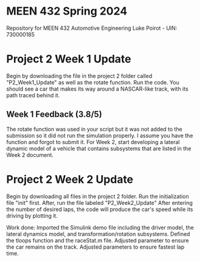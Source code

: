 # MEEN 432 Spring 2024
Repository for MEEN 432 Automotive Engineering
Luke Poirot - UIN: 730000185

# Project 2 Week 1 Update
Begin by downloading the file in the project 2 folder called "P2_Week1_Update" as well as the rotate function.
Run the code.
You should see a car that makes its way around a NASCAR-like track, with its path traced behind it.

## Week 1 Feedback (3.8/5)
The rotate function was used in your script but it was not added to the submission so it did not run the simulation properly. I assume you have the function and forgot to submit it. For Week 2, start developing a lateral dynamic model of a vehicle that contains subsystems that are listed in the Week 2 document.

# Project 2 Week 2 Update
Begin by downloading all files in the project 2 folder.
Run the initialization file "init" first.
After, run the file labeled "P2_Week2_Update"
After entering the number of desired laps, the code will produce the car's speed while its driving by plotting it.

Work done:
Imported the Simulink demo file including the driver model, the lateral dynamics model, and transformation/rotation subsystems. 
Defined the tloops function and the raceStat.m file.
Adjusted parameter to ensure the car remains on the track.
Adjusted parameters to ensure fastest lap time.
